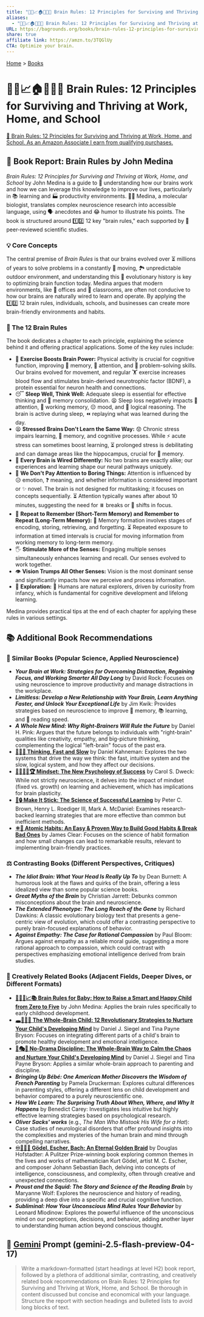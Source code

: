 ```yaml
---
title: "🧠💡📈🏠🏢🧑‍🎓 Brain Rules: 12 Principles for Surviving and Thriving at Work, Home, and School"
aliases:
  - "🧠💡📈🏠🏢🧑‍🎓 Brain Rules: 12 Principles for Surviving and Thriving at Work, Home, and School"
URL: https://bagrounds.org/books/brain-rules-12-principles-for-surviving-and-thriving-at-work-home-and-school
share: true
affiliate link: https://amzn.to/3TQGlUy
CTA: Optimize your brain.
---
```

[Home](../index.md) > [Books](./index.md)  
# 🧠💡📈🏠🏢🧑‍🎓 Brain Rules: 12 Principles for Surviving and Thriving at Work, Home, and School  
[🛒 Brain Rules: 12 Principles for Surviving and Thriving at Work, Home, and School. As an Amazon Associate I earn from qualifying purchases.](https://amzn.to/3TQGlUy)  
  
## 🧠 Book Report: Brain Rules by John Medina  
  
*Brain Rules: 12 Principles for Surviving and Thriving at Work, Home, and School* by John Medina is a guide to 🧭 understanding how our brains work and how we can leverage this knowledge to improve our lives, particularly in 📚 learning and 🏭 productivity environments. 👨‍🔬 Medina, a molecular biologist, translates complex neuroscience research into accessible language, using 🗣️ anecdotes and 😂 humor to illustrate his points. The book is structured around 1️⃣2️⃣ 12 key "brain rules," each supported by 🔬 peer-reviewed scientific studies.  
  
### 💡 Core Concepts  
  
The central premise of *Brain Rules* is that our brains evolved over ⏳ millions of years to solve problems in a constantly 🏃 moving, 🏞️ unpredictable outdoor environment, and understanding this 📜 evolutionary history is key to optimizing brain function today. Medina argues that modern environments, like 🏢 offices and 🏫 classrooms, are often not conducive to how our brains are naturally wired to learn and operate. By applying the 1️⃣2️⃣ 12 brain rules, individuals, schools, and businesses can create more brain-friendly environments and habits.  
  
### 🧠 The 12 Brain Rules  
  
The book dedicates a chapter to each principle, explaining the science behind it and offering practical applications. Some of the key rules include:  
  
* 🏃 **Exercise Boosts Brain Power:** Physical activity is crucial for cognitive function, improving 🧠 memory, 🧐 attention, and 🧩 problem-solving skills. Our brains evolved for movement, and regular 🏋️ exercise increases blood flow and stimulates brain-derived neurotrophic factor (BDNF), a protein essential for neuron health and connections.  
* 😴 **Sleep Well, Think Well:** Adequate sleep is essential for effective thinking and 🧠 memory consolidation. 😫 Sleep loss negatively impacts 🧐 attention, 💽 working memory, 😔 mood, and 🧮 logical reasoning. The brain is active during sleep, ⏪ replaying what was learned during the day.  
* 😫 **Stressed Brains Don't Learn the Same Way:** 😟 Chronic stress impairs learning, 🧠 memory, and cognitive processes. While ⚡ acute stress can sometimes boost learning, ⏳ prolonged stress is debilitating and can damage areas like the hippocampus, crucial for 🧠 memory.  
* 🧬 **Every Brain is Wired Differently:** No two brains are exactly alike; our experiences and learning shape our neural pathways uniquely.  
* 🥱 **We Don't Pay Attention to Boring Things:** Attention is influenced by 😥 emotion, ❓ meaning, and whether information is considered important or ✨ novel. The brain is not designed for multitasking; it focuses on concepts sequentially. ⏳ Attention typically wanes after about 10 minutes, suggesting the need for ⏸️ breaks or 🔄 shifts in focus.  
* 🔁 **Repeat to Remember (Short-Term Memory) and Remember to Repeat (Long-Term Memory):** 🧠 Memory formation involves stages of encoding, storing, retrieving, and forgetting. ⏳ Repeated exposure to information at timed intervals is crucial for moving information from working memory to long-term memory.  
* 🖐️ **Stimulate More of the Senses:** Engaging multiple senses simultaneously enhances learning and recall. Our senses evolved to work together.  
* 👁️ **Vision Trumps All Other Senses:** Vision is the most dominant sense and significantly impacts how we perceive and process information.  
* 🔎 **Exploration:** 👶 Humans are natural explorers, driven by curiosity from infancy, which is fundamental for cognitive development and lifelong learning.  
  
Medina provides practical tips at the end of each chapter for applying these rules in various settings.  
  
## 📚 Additional Book Recommendations  
  
### 🔬 Similar Books (Popular Science, Applied Neuroscience)  
  
* ***Your Brain at Work: Strategies for Overcoming Distraction, Regaining Focus, and Working Smarter All Day Long*** by David Rock: Focuses on using neuroscience to improve productivity and manage distractions in the workplace.  
* ***Limitless: Develop a New Relationship with Your Brain, Learn Anything Faster, and Unlock Your Exceptional Life*** by Jim Kwik: Provides strategies based on neuroscience to improve 🧠 memory, 📚 learning, and 📖 reading speed.  
* ***A Whole New Mind: Why Right-Brainers Will Rule the Future*** by Daniel H. Pink: Argues that the future belongs to individuals with "right-brain" qualities like creativity, empathy, and big-picture thinking, complementing the logical "left-brain" focus of the past era.  
* **[🤔🐇🐢 Thinking, Fast and Slow](./thinking-fast-and-slow.md)** by Daniel Kahneman: Explores the two systems that drive the way we think: the fast, intuitive system and the slow, logical system, and how they affect our decisions.  
* **[🌱🧘🏼‍♀️🏆 Mindset: The New Psychology of Success](./mindset.md)** by Carol S. Dweck: While not strictly neuroscience, it delves into the impact of mindset (fixed vs. growth) on learning and achievement, which has implications for brain plasticity.  
* **[🧠🔒 Make It Stick: The Science of Successful Learning](./make-it-stick.md)** by Peter C. Brown, Henry L. Roediger III, Mark A. McDaniel: Examines research-backed learning strategies that are more effective than common but inefficient methods.  
* **[⚛️🔄 Atomic Habits: An Easy & Proven Way to Build Good Habits & Break Bad Ones](./atomic-habits.md)** by James Clear: Focuses on the science of habit formation and how small changes can lead to remarkable results, relevant to implementing brain-friendly practices.  
  
### ⚖️ Contrasting Books (Different Perspectives, Critiques)  
  
* ***The Idiot Brain: What Your Head Is Really Up To*** by Dean Burnett: A humorous look at the flaws and quirks of the brain, offering a less idealized view than some popular science books.  
* ***Great Myths of the Brain*** by Christian Jarrett: Debunks common misconceptions about the brain and neuroscience.  
* ***The Extended Phenotype: The Long Reach of the Gene*** by Richard Dawkins: A classic evolutionary biology text that presents a gene-centric view of evolution, which could offer a contrasting perspective to purely brain-focused explanations of behavior.  
* ***Against Empathy: The Case for Rational Compassion*** by Paul Bloom: Argues against empathy as a reliable moral guide, suggesting a more rational approach to compassion, which could contrast with perspectives emphasizing emotional intelligence derived from brain studies.  
  
### 🎨 Creatively Related Books (Adjacent Fields, Deeper Dives, or Different Formats)  
  
* **[👶🧠😊📈📚 Brain Rules for Baby: How to Raise a Smart and Happy Child from Zero to Five](./brain-rules-for-baby.md)** by John Medina: Applies the brain rules specifically to early childhood development.  
* **[🕳️🧠👶🏽 The Whole-Brain Child: 12 Revolutionary Strategies to Nurture Your Child's Developing Mind](./the-whole-brain-child.md)** by Daniel J. Siegel and Tina Payne Bryson: Focuses on integrating different parts of a child's brain to promote healthy development and emotional intelligence.  
* **[🚫🎭🧠 No-Drama Discipline: The Whole-Brain Way to Calm the Chaos and Nurture Your Child's Developing Mind](./no-drama-discipline.md)** by Daniel J. Siegel and Tina Payne Bryson: Applies a similar whole-brain approach to parenting and discipline.  
* ***Bringing Up Bébé: One American Mother Discovers the Wisdom of French Parenting*** by Pamela Druckerman: Explores cultural differences in parenting styles, offering a different lens on child development and behavior compared to a purely neuroscientific one.  
* ***How We Learn: The Surprising Truth About When, Where, and Why It Happens*** by Benedict Carey: Investigates less intuitive but highly effective learning strategies based on psychological research.  
* ***Oliver Sacks' works*** (e.g., *The Man Who Mistook His Wife for a Hat*): Case studies of neurological disorders that offer profound insights into the complexities and mysteries of the human brain and mind through compelling narratives.  
* **[♾️📐🎶🥨 Gödel, Escher, Bach: An Eternal Golden Braid](./godel-escher-bach.md)** by Douglas Hofstadter: A Pulitzer Prize-winning book exploring common themes in the lives and works of mathematician Kurt Gödel, artist M. C. Escher, and composer Johann Sebastian Bach, delving into concepts of intelligence, consciousness, and complexity, often through creative and unexpected connections.  
* ***Proust and the Squid: The Story and Science of the Reading Brain*** by Maryanne Wolf: Explores the neuroscience and history of reading, providing a deep dive into a specific and crucial cognitive function.  
* ***Subliminal: How Your Unconscious Mind Rules Your Behavior*** by Leonard Mlodinow: Explores the powerful influence of the unconscious mind on our perceptions, decisions, and behavior, adding another layer to understanding human action beyond conscious thought.  
  
## 💬 [Gemini](../software/gemini.md) Prompt (gemini-2.5-flash-preview-04-17)  
> Write a markdown-formatted (start headings at level H2) book report, followed by a plethora of additional similar, contrasting, and creatively related book recommendations on Brain Rules: 12 Principles for Surviving and Thriving at Work, Home, and School. Be thorough in content discussed but concise and economical with your language. Structure the report with section headings and bulleted lists to avoid long blocks of text.